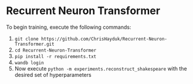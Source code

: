 # Recurrent Neuron Transformer

To begin training, execute the following commands:
1. `git clone https://github.com/ChrisHayduk/Recurrent-Neuron-Transformer.git`
2. `cd Recurrent-Neuron-Transformer`
3. `pip install -r requirements.txt`
4. `wandb login`
5. Now execute `python -m experiments.reconstruct_shakespeare` with the desired set of hyperparameters